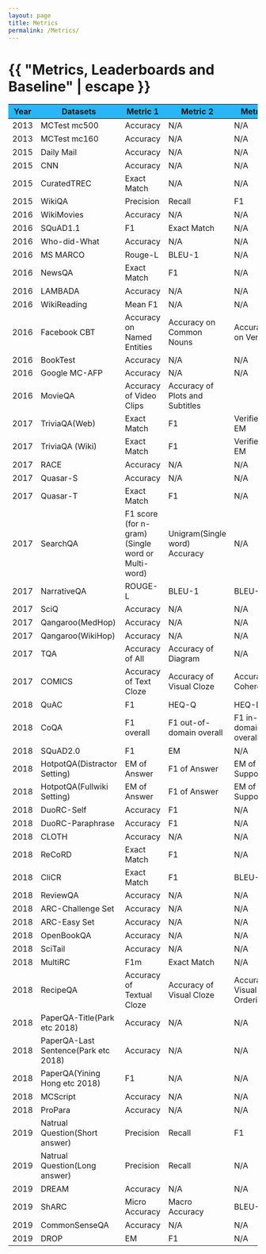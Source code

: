 ```yaml
---
layout: page
title: Metrics
permalink: /Metrics/
---
```

 


<h1 class="page-title">{{ "Metrics, Leaderboards and Baseline" | escape }}</h1>
 
 <div class="section"   align="center" >
     <div class="row"  >
	  <div class="col s12">
          <table align="center"  class="striped">
               <thead>
     <tr bgcolor="#29b6f6">  
        <th class="white-text">Year</th>
        <th class="white-text">Datasets</th>
        <th class="white-text">Metric 1</th>
        <th class="white-text">Metric 2</th>
        <th class="white-text">Metric 3</th>
        <th class="white-text">Metric 4</th>
        <th class="white-text">Leaderboard</th>
        <th class="white-text">Baseline</th>
    </tr>
     </thead>
  <tbody>	
	<tr>
        <td>2013</td>
        <td>MCTest  mc500</td>
        <td>Accuracy</td>
        <td>N/A</td>
        <td>N/A</td>
        <td>N/A</td>
        <td><button onclick="window.open('https://mattr1.github.io/mctest/results.html');">Leaderboard</button></td>
        <td><button onclick="window.open('https://mattr1.github.io/mctest/results.html');">Baseline</button></td>
    </tr>
    <tr>
        <td>2013</td>
        <td>MCTest  mc160</td>
        <td>Accuracy</td>
        <td>N/A</td>
        <td>N/A</td>
        <td>N/A</td>
        <td><button onclick="window.open('https://mattr1.github.io/mctest/results.html');">Leaderboard</button></td>
        <td><button onclick="window.open('https://mattr1.github.io/mctest/results.html');">Baseline</button></td>
    </tr>
    <tr>
        <td>2015</td>
        <td>Daily Mail</td>
        <td>Accuracy</td>
        <td>N/A</td>
        <td>N/A</td>
        <td>N/A</td>
        <td>N/A</td>
        <td><button onclick="window.open('https://github.com/danqi/rc-cnn-dailymail');">Baseline</button></td>
    </tr>
    <tr>
        <td>2015</td>
        <td>CNN</td>
        <td>Accuracy</td>
        <td>N/A</td>
        <td>N/A</td>
        <td>N/A</td>
        <td>N/A</td>
        <td><button onclick="window.open('https://github.com/danqi/rc-cnn-dailymail');">Baseline</button></td>
    </tr>
    <tr>
        <td>2015</td>
        <td>CuratedTREC</td>
        <td>Exact Match</td>
        <td>N/A</td>
        <td>N/A</td>
        <td>N/A</td>
        <td><button onclick="window.open('https://trec.nist.gov/results.html');">Leaderboard</button></td>
        <td><button onclick="window.open('https://github.com/facebookresearch/DrQA');">Baseline</button></td>
    </tr>
    <tr>
        <td>2015</td>
        <td>WikiQA</td>
        <td>Precision</td>
        <td>Recall</td>
        <td>F1</td>
        <td>N/A</td>
        <td>N/A</td>
        <td>N/A</td>
    </tr>
    <tr>
        <td>2016</td>
        <td>WikiMovies</td>
        <td>Accuracy</td>
        <td>N/A</td>
        <td>N/A</td>
        <td>N/A</td>
        <td>N/A</td>
        <td><button onclick="window.open('https://github.com/facebook/bAbI-tasks');">Baseline</button></td>
    </tr>
    <tr>
        <td>2016</td>
        <td>SQuAD1.1</td>
        <td>F1</td>
        <td>Exact Match</td>
        <td>N/A</td>
        <td>N/A</td>
        <td><button onclick="window.open('https://rajpurkar.github.io/SQuAD-explorer/');">Leaderboard</button></td>
        <td><button onclick="window.open('https://rajpurkar.github.io/SQuAD-explorer/');">Baseline</button></td>
    </tr>
    <tr>
        <td>2016</td>
        <td>Who-did-What</td>
        <td>Accuracy</td>
        <td>N/A</td>
        <td>N/A</td>
        <td>N/A</td>
        <td><button onclick="window.open('https://tticnlp.github.io/who_did_what/leaderBoard.html');">Leaderboard</button></td>
        <td><button onclick="window.open('https://tticnlp.github.io/who_did_what/leaderBoard.html');">Baseline</button></td>
    </tr>
    <tr>
        <td>2016</td>
        <td>MS MARCO</td>
        <td>Rouge-L</td>
        <td>BLEU-1</td>
        <td>N/A</td>
        <td>N/A</td>
        <td><button onclick="window.open('http://www.msmarco.org/leaders.aspx');">Leaderboard</button></td>
        <td><button onclick="window.open('https://github.com/microsoft/MSMARCO-Question-Answering');">Baseline</button></td>
    </tr>
    <tr>
        <td>2016</td>
        <td>NewsQA</td>
        <td>Exact Match</td>
        <td>F1</td>
        <td>N/A</td>
        <td>N/A</td>
        <td>N/A</td>
        <td>N/A</td>
    </tr>
    <tr>
        <td>2016</td>
        <td>LAMBADA</td>
        <td>Accuracy</td>
        <td>N/A</td>
        <td>N/A</td>
        <td>N/A</td>
        <td>N/A</td>
        <td><button onclick="window.open('https://github.com/brain-research/wip-lambada-lm');">Baseline</button></td>
    </tr>
    <tr>
        <td>2016</td>
        <td>WikiReading</td>
        <td>Mean F1</td>
        <td>N/A</td>
        <td>N/A</td>
        <td>N/A</td>
        <td>N/A</td>
        <td><button onclick="window.open('https://github.com/google-research-datasets/wiki-reading');">Baseline</button></td>
    </tr>
    <tr>
        <td>2016</td>
        <td>Facebook CBT</td>
        <td>Accuracy on Named Entities</td>
        <td>Accuracy on Common Nouns</td> 
        <td>Accuracy on Verbs</td>
        <td>Accuracy on Prepositions</td> 
        <td>N/A</td>
        <td><button onclick="window.open('https://github.com/facebook/bAbI-tasks');">Baseline</button></td>
    </tr>
    <tr>
        <td>2016</td>
        <td>BookTest</td>
        <td>Accuracy</td>
        <td>N/A</td>
        <td>N/A</td>
        <td>N/A</td>
        <td>N/A</td>
        <td>N/A</td>
    </tr>
    <tr>
        <td>2016</td>
        <td>Google MC-AFP</td>
        <td>Accuracy</td>
        <td>N/A</td>
        <td>N/A</td>
        <td>N/A</td>
        <td>N/A</td>
        <td>N/A</td>
    </tr>
    <tr>
        <td>2016</td>
        <td>MovieQA</td>
        <td>Accuracy of Video Clips</td>
        <td>Accuracy of Plots and Subtitles</td>
        <td></td>
        <td>N/A</td>
        <td><button onclick="window.open('http://movieqa.cs.toronto.edu/leaderboard/');">Leaderboard</button></td>
        <td><button onclick="window.open('https://github.com/makarandtapaswi/MovieQA_CVPR2016/');">Baseline</button></td>
    </tr>
    <tr>
        <td>2017</td>
        <td>TriviaQA(Web)</td>
        <td>Exact Match</td>
        <td>F1</td>
        <td>Verified-EM</td>
        <td>Verified-F1</td>
        <td><button onclick="window.open('https://competitions.codalab.org/competitions/17208');">Leaderboard</button></td>
        <td><button onclick="window.open('https://github.com/mandarjoshi90/triviaqa');">Baseline</button></td>
    </tr>
    <tr>
        <td>2017</td>
        <td>TriviaQA (Wiki)</td>
        <td>Exact Match</td>
        <td>F1</td>
        <td>Verified-EM</td>
        <td>Verified-F1</td>
        <td><button onclick="window.open('https://competitions.codalab.org/competitions/17208');">Leaderboard</button></td>
        <td><button onclick="window.open('https://github.com/mandarjoshi90/triviaqa');">Baseline</button></td>
    </tr>
    <tr>
        <td>2017</td>
        <td>RACE</td>
        <td>Accuracy</td>
        <td>N/A</td>
        <td>N/A</td>
        <td>N/A</td>
        <td><button onclick="window.open('http://www.qizhexie.com/data/RACE_leaderboard');">Leaderboard</button></td>
        <td><button onclick="window.open('https://github.com/qizhex/RACE_AR_baselines');">Baseline</button></td>
    </tr>
    <tr>
        <td>2017</td>
        <td>Quasar-S</td>
        <td>Accuracy</td>
        <td>N/A</td>
        <td>N/A</td>
        <td>N/A</td>
        <td>N/A</td>
        <td><button onclick="window.open('https://github.com/bdhingra/ga-reader');">Baseline</button></td>
    </tr>
    <tr>
        <td>2017</td>
        <td>Quasar-T</td>
        <td>Exact Match</td>
        <td>F1</td>
        <td>N/A</td>
        <td>N/A</td>
        <td>N/A</td>
        <td><button onclick="window.open('https://github.com/bdhingra/ga-reader');">Baseline</button></td>
    </tr>
    <tr>
        <td>2017</td>
        <td>SearchQA</td>
        <td>F1 score (for n-gram)(Single word or Multi-word)</td>
        <td>Unigram(Single word) Accuracy</td>
        <td>N/A</td>
        <td>N/A</td>
        <td>N/A</td>
        <td>N/A</td>
    </tr>
    <tr>
        <td>2017</td>
        <td>NarrativeQA</td>
        <td>ROUGE-L</td>
        <td>BLEU-1</td>
        <td>BLEU-4</td>
        <td>Meteor</td>
        <td>N/A</td>
        <td><button onclick="window.open('https://github.com/deepmind/narrativeqa');">Baseline</button></td>
    </tr>
    <tr>
        <td>2017</td>
        <td>SciQ</td>
        <td>Accuracy</td>
        <td>N/A</td>
        <td>N/A</td>
        <td>N/A</td>
        <td>N/A</td>
        <td>N/A</td>
    </tr>
    <tr>
        <td>2017</td>
        <td>Qangaroo(MedHop)</td>
        <td>Accuracy</td>
        <td>N/A</td>
        <td>N/A</td>
        <td>N/A</td>
        <td><button onclick="window.open('http://qangaroo.cs.ucl.ac.uk/leaderboard.html');">Leaderboard</button></td>
        <td>N/A</td>
    </tr>
    <tr>
        <td>2017</td>
        <td>Qangaroo(WikiHop)</td>
        <td>Accuracy</td>
        <td>N/A</td>
        <td>N/A</td>
        <td>N/A</td>
        <td><button onclick="window.open('http://qangaroo.cs.ucl.ac.uk/leaderboard.html');">Leaderboard</button></td>
        <td>N/A</td>
    </tr>
    <tr>
        <td>2017</td>
        <td>TQA</td>
        <td>Accuracy of All</td>
        <td>Accuracy of Diagram</td>
        <td>N/A</td>
        <td>N/A</td>
        <td><button onclick="window.open('http://vuchallenge.org/tqa.html');">Leaderboard</button></td>
        <td>N/A</td>
    </tr>
    <tr>
        <td>2017</td>
        <td>COMICS</td>
        <td>Accuracy of Text Cloze</td>
        <td>Accuracy of Visual Cloze</td>
        <td>Accuracy of Coherence</td>
        <td>N/A</td>
        <td>N/A</td>
        <td><button onclick="window.open('https://github.com/miyyer/comics');">Baseline</button></td>
    </tr>			
   <tr>
        <td>2018</td>
        <td>QuAC</td>
        <td>F1</td>
        <td>HEQ-Q</td>
        <td>HEQ-D</td>
        <td>N/A</td>
        <td><button onclick="window.open('http://quac.ai/');">Leaderboard</button></td>
        <td><button onclick="window.open('https://github.com/allenai/allennlp');">Baseline</button></td>
    </tr>
    <tr>
        <td>2018</td>
        <td>CoQA</td>
        <td>F1 overall</td>
        <td>F1 out-of-domain overall</td>
        <td>F1 in-domain overall</td>
        <td>N/A</td>
        <td><button onclick="window.open('https://stanfordnlp.github.io/coqa/');">Leaderboard</button></td>
        <td><button onclick="window.open('https://github.com/stanfordnlp/coqa-baselines');">Baseline</button></td>
    </tr>
    <tr>
        <td>2018</td>
        <td>SQuAD2.0</td>
        <td>F1</td>
        <td>EM</td>
        <td>N/A</td>
        <td>N/A</td>
        <td><button onclick="window.open('https://rajpurkar.github.io/SQuAD-explorer/');">Leaderboard</button></td>
        <td><button onclick="window.open('https://rajpurkar.github.io/SQuAD-explorer/');">Baseline</button></td>
    </tr>
    <tr>
        <td>2018</td>
        <td>HotpotQA(Distractor Setting)</td>
        <td>EM of Answer</td>
        <td>F1 of Answer</td>
        <td>EM of  Supportings</td>
        <td>F1 of  Supportings</td>
        <td><button onclick="window.open('https://hotpotqa.github.io/');">Leaderboard</button></td>
        <td><button onclick="window.open('https://github.com/hotpotqa/hotpot');">Baseline</button></td>
    </tr>
    <tr>
        <td>2018</td>
        <td>HotpotQA(Fullwiki Setting)</td>
        <td>EM of Answer</td>
        <td>F1 of Answer</td>
        <td>EM of  Supportings</td>
        <td>F1 of  Supportings</td>
        <td><button onclick="window.open('https://hotpotqa.github.io/');">Leaderboard</button></td>
        <td><button onclick="window.open('https://github.com/hotpotqa/hotpot');">Baseline</button></td>
    </tr>
    <tr>
        <td>2018</td>
        <td>DuoRC-Self</td>
        <td>Accuracy</td>
        <td>F1</td>
        <td>N/A</td>
        <td>N/A</td>
        <td><button onclick="window.open('https://duorc.github.io');">Leaderboard</button></td>
        <td><button onclick="window.open('https://duorc.github.io');">Baseline</button></td>
    </tr>
    <tr>
        <td>2018</td>
        <td>DuoRC-Paraphrase</td>
        <td>Accuracy</td>
        <td>F1</td>
        <td>N/A</td>
        <td>N/A</td>
        <td><button onclick="window.open('https://duorc.github.io');">Leaderboard</button></td>
        <td><button onclick="window.open('https://duorc.github.io');">Baseline</button></td>
    </tr>
    <tr>
        <td>2018</td>
        <td>CLOTH</td>
        <td>Accuracy</td>
        <td>N/A</td>
        <td>N/A</td>
        <td>N/A</td>
        <td><button onclick="window.open('http://www.qizhexie.com/data/CLOTH_leaderboard');">Leaderboard</button></td>
        <td><button onclick="window.open('https://github.com/qizhex/Large-scale-Cloze-Test-Dataset-Created-by-Teachers');">Baseline</button></td>
    </tr>
    <tr>
        <td>2018</td>
        <td>ReCoRD</td>
        <td>Exact Match</td>
        <td>F1</td>
        <td>N/A</td>
        <td>N/A</td>
        <td><button onclick="window.open('https://sheng-z.github.io/ReCoRD-explorer/');">Leaderboard</button></td>
        <td>N/A</td>
    </tr>
    <tr>
        <td>2018</td>
        <td>CliCR</td>
        <td>Exact Match</td>
        <td>F1</td>
        <td>BLEU-2</td>
        <td>BLEU-4</td>
        <td>N/A</td>
        <td><button onclick="window.open('https://github.com/clips/clicr');">Baseline</button></td>
    </tr>					
    <tr>
        <td>2018</td>
        <td>ReviewQA</td>
        <td>Accuracy</td>
        <td>N/A</td>
        <td>N/A</td>
        <td>N/A</td>
        <td>N/A</td>
        <td>N/A</td>
    </tr>
    <tr>
        <td>2018</td>
        <td>ARC-Challenge Set</td>
        <td>Accuracy</td>
        <td>N/A</td>
        <td>N/A</td>
        <td>N/A</td>
        <td><button onclick="window.open('https://leaderboard.allenai.org/arc');">Leaderboard</button></td>
        <td><button onclick="window.open('http://data.allenai.org/arc/arc-baselines/');">Baseline</button></td>
    </tr>
    <tr>
        <td>2018</td>
        <td>ARC-Easy Set</td>
        <td>Accuracy</td>
        <td>N/A</td>
        <td>N/A</td>
        <td>N/A</td>
        <td><button onclick="window.open('https://leaderboard.allenai.org/arc');">Leaderboard</button></td>
        <td><button onclick="window.open('http://data.allenai.org/arc/arc-baselines/');">Baseline</button></td>
    </tr> 
    <tr>
        <td>2018</td>
        <td>OpenBookQA</td>
        <td>Accuracy</td>
        <td>N/A</td>
        <td>N/A</td>
        <td>N/A</td>
        <td><button onclick="window.open('https://leaderboard.allenai.org/open_book_qa/');">Leaderboard</button></td>
        <td>N/A</td>
    </tr>
    <tr>
        <td>2018</td>
        <td>SciTail</td>
        <td>Accuracy</td>
        <td>N/A</td>
        <td>N/A</td>
        <td>N/A</td>
        <td><button onclick="window.open('https://leaderboard.allenai.org/scitail/submissions/public');">Leaderboard</button></td>
        <td>N/A</td>
    </tr>
    <tr>
        <td>2018</td>
        <td>MultiRC</td>
        <td>F1m</td>
        <td>Exact Match</td>
        <td>N/A</td>
        <td>N/A</td>
        <td><button onclick="window.open('https://cogcomp.seas.upenn.edu/multirc/');">Leaderboard</button></td>
        <td><button onclick="window.open('https://cogcomp.seas.upenn.edu/multirc/');">Baseline</button></td>
    </tr>
    <tr>
        <td>2018</td>
        <td>RecipeQA</td>
        <td>Accuracy of Textual Cloze</td>
        <td>Accuracy of Visual Cloze</td>
        <td>Accuracy of Visual Ordering</td>
        <td>Accuracy of Visual Coherence</td>
        <td><button onclick="window.open('https://hucvl.github.io/recipeqa/');">Leaderboard</button></td>
        <td>N/A</td>
    </tr>	
    <tr>
        <td>2018</td>
        <td>PaperQA-Title(Park etc 2018)</td>
        <td>Accuracy</td>
        <td>N/A</td>
        <td>N/A</td>
        <td>N/A</td>
        <td>N/A</td>
        <td>N/A</td>
    </tr>
    <tr>
        <td>2018</td>
        <td>PaperQA-Last Sentence(Park etc 2018)</td>
        <td>Accuracy</td>
        <td>N/A</td>
        <td>N/A</td>
        <td>N/A</td>
        <td>N/A</td>
        <td>N/A</td>
    </tr>
    <tr>
        <td>2018</td>
        <td>PaperQA(Yining Hong etc 2018)</td>
        <td>F1</td>
        <td>N/A</td>
        <td>N/A</td>
        <td>N/A</td>
        <td>N/A</td>
        <td>N/A</td>
    </tr>
    <tr>
        <td>2018</td>
        <td>MCScript</td>
        <td>Accuracy</td>
        <td>N/A</td>
        <td>N/A</td>
        <td>N/A</td>
        <td><button onclick="window.open('https://competitions.codalab.org/competitions/17184');">Leaderboard</button></td>
        <td>N/A</td>
    </tr>
    <tr>
        <td>2018</td>
        <td>ProPara</td>
        <td>Accuracy</td>
        <td>N/A</td>
        <td>N/A</td>
        <td>N/A</td>
        <td><button onclick="window.open('https://leaderboard.allenai.org/propara/submissions/public');">Leaderboard</button></td>
        <td>N/A</td>
    </tr>
    <tr>
        <td>2019</td>
        <td>Natrual Question(Short answer)</td>
        <td>Precision</td>
        <td>Recall</td>
        <td>F1</td>
        <td>N/A</td>
        <td><button onclick="window.open('https://ai.google.com/research/NaturalQuestions/leaderboard');">Leaderboard</button></td>
        <td><button onclick="window.open('https://github.com/google-research-datasets/natural-questions');">Baseline</button></td>
    </tr>
   <tr>
        <td>2019</td>
        <td>Natrual Question(Long answer)</td>
        <td>Precision</td>
        <td>Recall</td>
        <td>N/A</td>
        <td>N/A</td>
        <td><button onclick="window.open('https://ai.google.com/research/NaturalQuestions/leaderboard');">Leaderboard</button></td>
        <td><button onclick="window.open('https://github.com/google-research-datasets/natural-questions');">Baseline</button></td>
    </tr>
    <tr>
        <td>2019</td>
        <td>DREAM</td>
        <td>Accuracy</td>
        <td>N/A</td>
        <td>N/A</td>
        <td>N/A</td>
        <td><button onclick="window.open('https://dataset.org/dream/');">Leaderboard</button></td>
        <td><button onclick="window.open('https://github.com/nlpdata/dream');">Baseline</button></td>
    </tr>
    <tr>
        <td>2019</td>
        <td>ShARC</td>
        <td>Micro Accuracy</td>
        <td>Macro Accuracy</td>
        <td>BLEU-1</td>
        <td>BLEU-4</td>
        <td><button onclick="window.open('https://sharc-data.github.io/leaderboard.html');">Leaderboard</button></td>
        <td>N/A</td>
    </tr>
    <tr>
        <td>2019</td>
        <td>CommonSenseQA</td>
        <td>Accuracy</td>
        <td>N/A</td>
        <td>N/A</td>
        <td>N/A</td>
        <td><button onclick="window.open('https://www.tau-nlp.org/csqa-leaderboard');">Leaderboard</button></td>
        <td><button onclick="window.open('https://github.com/jonathanherzig/commonsenseqa');">Baseline</button></td>
    </tr>
    <tr>
        <td>2019</td>
        <td>DROP</td>
        <td>EM</td>
        <td>F1</td>
        <td>N/A</td>
        <td>N/A</td>
        <td><button onclick="window.open('https://leaderboard.allenai.org/drop/submissions/public');">Leaderboard</button></td>
        <td><button onclick="window.open('https://allennlp.org/drop');">Baseline</button></td>
    </tr>								 
	</tbody>
            </table>
          </div>
    </div>
	    </div>
